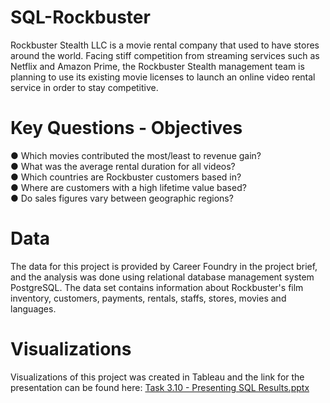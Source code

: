 # SQL-Rockbuster
Rockbuster   Stealth   LLC   is   a   movie   rental   company   that   used   to   have   stores   around   the   world.    Facing   stiff   competition   from   streaming   services   such   as   Netflix   and   Amazon   Prime,   the   Rockbuster   Stealth   management   team   is   planning   to   use   its   existing   movie   licenses   to   launch   an   online   video   rental   service   in   order   to   stay   competitive.   
# Key Questions - Objectives
● Which   movies   contributed   the   most/least   to   revenue   gain?        
● What   was   the   average   rental   duration   for   all   videos?   
● Which   countries   are   Rockbuster   customers   based   in?   
● Where   are   customers   with   a   high   lifetime   value   based?   
● Do   sales   figures   vary   between   geographic   regions?  
# Data
The data for this project is provided by Career Foundry in the project brief, and the analysis was done using relational database management system PostgreSQL. The data set contains information about Rockbuster's film inventory, customers, payments, rentals, staffs, stores, movies and languages.
# Visualizations
Visualizations of this project was created in Tableau and the link for the presentation can be found here: [Task 3.10 - Presenting SQL Results.pptx](https://github.com/saranyaprabhakar22/SQL-Rockbuster/files/13902677/Task.3.10.-.Presenting.SQL.Results.pptx)
 

